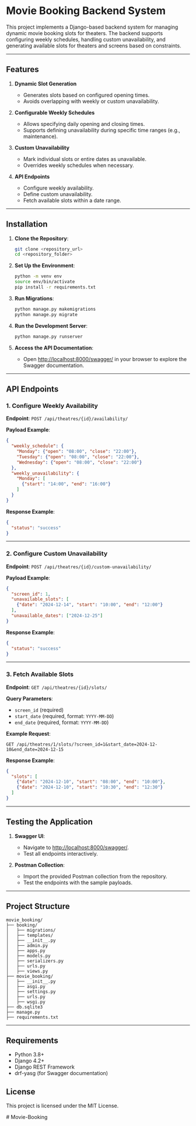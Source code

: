 # Movie Booking Backend System

This project implements a Django-based backend system for managing dynamic movie booking slots for theaters. The backend supports configuring weekly schedules, handling custom unavailability, and generating available slots for theaters and screens based on constraints.

---

## Features

1. **Dynamic Slot Generation**
   - Generates slots based on configured opening times.
   - Avoids overlapping with weekly or custom unavailability.

2. **Configurable Weekly Schedules**
   - Allows specifying daily opening and closing times.
   - Supports defining unavailability during specific time ranges (e.g., maintenance).

3. **Custom Unavailability**
   - Mark individual slots or entire dates as unavailable.
   - Overrides weekly schedules when necessary.

4. **API Endpoints**
   - Configure weekly availability.
   - Define custom unavailability.
   - Fetch available slots within a date range.

---

## Installation

1. **Clone the Repository**:

   ```bash
   git clone <repository_url>
   cd <repository_folder>
   ```

2. **Set Up the Environment**:

   ```bash
   python -m venv env
   source env/bin/activate 
   pip install -r requirements.txt
   ```

3. **Run Migrations**:

   ```bash
   python manage.py makemigrations
   python manage.py migrate
   ```

4. **Run the Development Server**:

   ```bash
   python manage.py runserver
   ```

5. **Access the API Documentation**:

   - Open [http://localhost:8000/swagger/](http://localhost:8000/swagger/) in your browser to explore the Swagger documentation.

---

## API Endpoints

### 1. Configure Weekly Availability

**Endpoint**: `POST /api/theatres/{id}/availability/`

**Payload Example**:
```json
{
  "weekly_schedule": {
    "Monday": {"open": "08:00", "close": "22:00"},
    "Tuesday": {"open": "08:00", "close": "22:00"},
    "Wednesday": {"open": "08:00", "close": "22:00"}
  },
  "weekly_unavailability": {
    "Monday": [
      {"start": "14:00", "end": "16:00"}
    ]
  }
}
```

**Response Example**:
```json
{
  "status": "success"
}
```

---

### 2. Configure Custom Unavailability

**Endpoint**: `POST /api/theatres/{id}/custom-unavailability/`

**Payload Example**:
```json
{
  "screen_id": 1,
  "unavailable_slots": [
    {"date": "2024-12-14", "start": "10:00", "end": "12:00"}
  ],
  "unavailable_dates": ["2024-12-25"]
}
```

**Response Example**:
```json
{
  "status": "success"
}
```

---

### 3. Fetch Available Slots

**Endpoint**: `GET /api/theatres/{id}/slots/`

**Query Parameters**:
- `screen_id` (required)
- `start_date` (required, format: `YYYY-MM-DD`)
- `end_date` (required, format: `YYYY-MM-DD`)

**Example Request**:
```
GET /api/theatres/1/slots/?screen_id=1&start_date=2024-12-10&end_date=2024-12-15
```

**Response Example**:
```json
{
  "slots": [
    {"date": "2024-12-10", "start": "08:00", "end": "10:00"},
    {"date": "2024-12-10", "start": "10:30", "end": "12:30"}
  ]
}
```

---

## Testing the Application

1. **Swagger UI**:
   - Navigate to [http://localhost:8000/swagger/](http://localhost:8000/swagger/).
   - Test all endpoints interactively.

2. **Postman Collection**:
   - Import the provided Postman collection from the repository.
   - Test the endpoints with the sample payloads.

---



## Project Structure

```
movie_booking/
├── booking/
│   ├── migrations/
│   ├── templates/
│   ├── __init__.py
│   ├── admin.py
│   ├── apps.py
│   ├── models.py
│   ├── serializers.py
│   ├── urls.py
│   ├── views.py
├── movie_booking/
│   ├── __init__.py
│   ├── asgi.py
│   ├── settings.py
│   ├── urls.py
│   ├── wsgi.py
├── db.sqlite3
├── manage.py
├── requirements.txt
```

---

## Requirements

- Python 3.8+
- Django 4.2+
- Django REST Framework
- drf-yasg (for Swagger documentation)



## License

This project is licensed under the MIT License.

#   M o v i e - B o o k i n g  
 